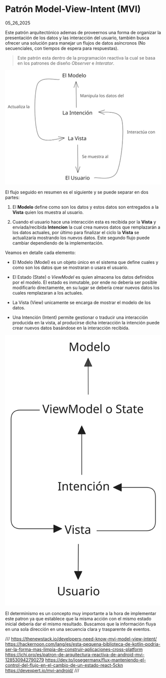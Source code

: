 # Patrón Model-View-Intent (MVI)
05_26_2025

Este patrón arquitectónico ademas de proveernos una forma de organizar la presentación de los datos y las interacción del usuario, también busca ofrecer una solución para manejar un flujos de datos asíncronos (No secuenciales, con tiempos de espera para respuestas). 

> Este patrón esta dentro de la programación reactiva la cual se basa en los patrones de diseño _Observer_ e _Interator_.

![Diagrama base MVI](../imagenes/diagrama_base_mvi.svg)

El flujo seguido en resumen es el siguiente y se puede separar en dos partes:

1. El **Modelo** define como son los datos y estos datos son entregados a la **Vista** quien los muestra al usuario.

2. Cuando el usuario hace una interacción esta es recibida por la **Vista** y enviada/recibida **Intencion** la cual crea nuevos datos que remplazarán a los datos actuales, por último para finalizar el ciclo la **Vista** se actualizaría mostrando los nuevos datos. Este segundo flujo puede cambiar dependiendo de la implementación.

Veamos en detalle cada elemento:

* El Modelo (Model) es un objeto único en el sistema que define cuales y como son los datos que se mostraran o usara el usuario.

* El Estado (State) o *ViewModel* es quien almacena los datos definidos por el modelo. El estado es inmutable, por ende no debería ser posible modificarlo directamente, en su lugar se debería crear nuevos datos los cuales remplazaran a los actuales.

* La Vista (View) unicamente se encarga de mostrar el modelo de los datos.

* Una Intención (Intent) permite gestionar o traducir una interacción producida en la vista, al producirse dicha interacción la intención puede crear nuevos datos basándose en la interacción recibida. 

![Diagrama de MVI con un ViewModel o ViewController](../imagenes/diagrama_mvi_con_state.svg)

El determinismo es un concepto muy importante a la hora de implementar este patron ya que establece que la misma acción con el mismo estado inicial debería dar el mismo resultado. Buscamos que la información fluya en una sola dirección en una secuencia clara y trasparente de eventos.

///
https://thenewstack.io/developers-need-know-mvi-model-view-intent/
https://hackernoon.com/lang/es/esta-pequena-biblioteca-de-kotlin-podria-ser-la-forma-mas-limpia-de-construir-aplicaciones-cross-platform
https://ichi.pro/es/patron-de-arquitectura-reactiva-de-android-mvi-128530942790279
https://dev.to/josegermanx/flux-manteniendo-el-control-del-flujo-en-el-cambio-de-un-estado-react-5ckn
https://devexpert.io/mvi-android/
///